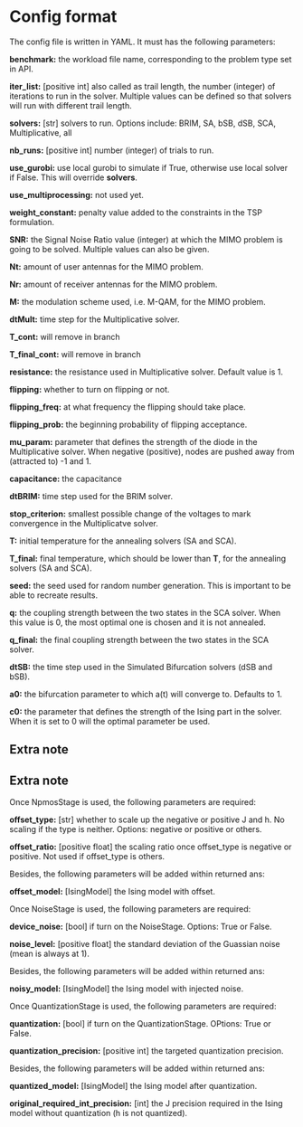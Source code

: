 # Config format

The config file is written in YAML. It must has the following parameters:

**benchmark:** the workload file name, corresponding to the problem type set in API.

**iter_list:** [positive int] also called as trail length, the number (integer) of iterations to run in the solver. Multiple values can be defined so that solvers will run with different trail length.

**solvers:** [str] solvers to run. Options include: BRIM, SA, bSB, dSB, SCA, Multiplicative, all

**nb_runs:** [positive int] number (integer) of trials to run.

**use_gurobi:** use local gurobi to simulate if True, otherwise use local solver if False. This will override **solvers**.

**use_multiprocessing:** not used yet.

**weight_constant:** penalty value added to the constraints in the TSP formulation.

**SNR:** the Signal Noise Ratio value (integer) at which the MIMO problem is going to be solved. Multiple values can also be given.

**Nt:** amount of user antennas for the MIMO problem.

**Nr:** amount of receiver antennas for the MIMO problem.

**M:** the modulation scheme used, i.e. M-QAM, for the MIMO problem.

**dtMult:** time step for the Multiplicative solver.

**T_cont:** will remove in branch

**T_final_cont:** will remove in branch

**resistance:** the resistance used in Multiplicative solver. Default value is 1.

**flipping:** whether to turn on flipping or not. 

**flipping_freq:** at what frequency the flipping should take place.

**flipping_prob:** the beginning probability of flipping acceptance.

**mu_param:** parameter that defines the strength of the diode in the Multiplicative solver. When negative (positive), nodes are pushed away from (attracted to) -1 and 1.

**capacitance:** the capacitance 

**dtBRIM:** time step used for the BRIM solver.

**stop_criterion:** smallest possible change of the voltages to mark convergence in the Multiplicatve solver.

**T:** initial temperature for the annealing solvers (SA and SCA).

**T_final:** final temperature, which should be lower than **T**, for the annealing solvers (SA and SCA).

**seed:** the seed used for random number generation. This is important to be able to recreate results.

**q:** the coupling strength between the two states in the SCA solver. When this value is 0, the most optimal one is chosen and it is not annealed.

**q_final:** the final coupling strength between the two states in the SCA solver.

**dtSB:** the time step used in the Simulated Bifurcation solvers (dSB and bSB).

**a0:** the bifurcation parameter to which a(t) will converge to. Defaults to 1.

**c0:** the parameter that defines the strength of the Ising part in the solver. When it is set to 0 will the optimal parameter be used.

## Extra note

## Extra note

Once NpmosStage is used, the following parameters are required:

**offset_type:** [str] whether to scale up the negative or positive J and h. No scaling if the type is neither. Options: negative or positive or others.

**offset_ratio:** [positive float] the scaling ratio once offset_type is negative or positive. Not used if offset_type is others.

Besides, the following parameters will be added within returned ans:

**offset_model:** [IsingModel] the Ising model with offset.

Once NoiseStage is used, the following parameters are required:

**device_noise:** [bool] if turn on the NoiseStage. Options: True or False.

**noise_level:** [positive float] the standard deviation of the Guassian noise (mean is always at 1).

Besides, the following parameters will be added within returned ans:

**noisy_model:** [IsingModel] the Ising model with injected noise.

Once QuantizationStage is used, the following parameters are required:

**quantization:** [bool] if turn on the QuantizationStage. OPtions: True or False.

**quantization_precision:** [positive int] the targeted quantization precision.

Besides, the following parameters will be added within returned ans:

**quantized_model:** [IsingModel] the Ising model after quantization.

**original_required_int_precision:** [int] the J precision required in the Ising model without quantization (h is not quantized).
